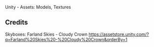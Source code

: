 Unity - Assets: Models, Textures

## Credits

Skyboxes: Farland Skies - Cloudy Crown
https://assetstore.unity.com/?q=Farland%20Skies%20-%20Cloudy%20Crown&orderBy=1
